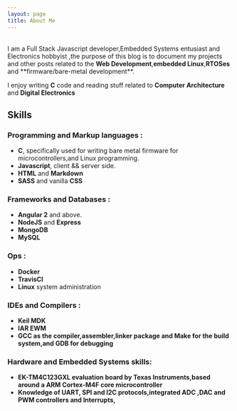 ```yaml
---
layout: page
title: About Me
---
```



<br>
I am a Full Stack Javascript developer,Embedded Systems entusiast and Electronics hobbyist ,the purpose of this blog is to document my projects and other posts related to the <b>Web Development</b>,<b>embedded Linux</b>,<b>RTOSes</b> and  **firmware/bare-metal development**.

I enjoy writing <b>C</b>  code and reading stuff related to <b>Computer Architecture</b> and <b>Digital Electronics</b>

## Skills
### Programming and Markup languages :
- <b>C</b>, specifically used for writing bare metal firmware for microcontrollers,and Linux programming.
- <b>Javascript</b>, client && server side.
- <b>HTML</b> and <b>Markdown</b>
- <b>SASS</b> and vanilla <b>CSS</b>

### Frameworks and Databases :
- <b>Angular 2</b> and above.
- <b>NodeJS</b> and <b>Express</b>
- <b>MongoDB</b>
- <b>MySQL</b>

### Ops :
- <b>Docker</b>
- <b>TravisCI</b>
- <b>Linux</b> system administration

### IDEs and Compilers :
- <b>Keil MDK</b>
- <b>IAR EWM<b>
- <b>GCC</b> as the compiler,assembler,linker package and <b>Make</b> for the build system,and <b>GDB</b> for debugging

### Hardware and Embedded Systems skills:
- **EK-TM4C123GXL** evaluation board by Texas Instruments,based around a <b>ARM Cortex-M4F</b> core microcontroller
- Knowledge of <b>UART, SPI</b> and <b> I2C</b> protocols,integrated <b>ADC ,DAC</b>
and <b>PWM</b> controllers and **Interrupts**,
